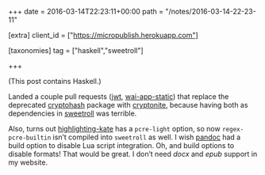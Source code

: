 +++
date = 2016-03-14T22:23:11+00:00
path = "/notes/2016-03-14-22-23-11"

[extra]
client_id = ["https://micropublish.herokuapp.com"]

[taxonomies]
tag = ["haskell","sweetroll"]

+++

<p>(This post contains Haskell.)</p>
<p>Landed a couple pull requests (<a href="https://bitbucket.org/ssaasen/haskell-jwt/pull-requests/9/use-cryptonite-instead-of-cryptohash/diff">jwt</a>, <a href="https://github.com/yesodweb/wai/pull/519">wai-app-static</a>) that replace the deprecated <a href="https://github.com/vincenthz/hs-cryptohash">cryptohash</a> package with <a href="https://github.com/haskell-crypto/cryptonite">cryptonite</a>, because having both as dependencies in <a href="http://github.com/myfreeweb/sweetroll">sweetroll</a> was terrible.</p>
<p>Also, turns out <a href="https://github.com/jgm/highlighting-kate">highlighting-kate</a> has a <code>pcre-light</code> option, so now <code>regex-pcre-builtin</code> isn’t compiled into <code>sweetroll</code> as well. I wish <a href="https://github.com/jgm/pandoc">pandoc</a> had a build option to disable Lua script integration. Oh, and build options to disable formats! That would be great. I don’t need <em>docx</em> and <em>epub</em> support in my website.</p><a href="https://brid.gy/publish/twitter"></a>